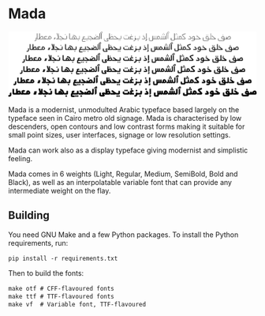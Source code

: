 Mada
====

![Sample](documentation/Mada-Sample.png)

Mada is a modernist, unmodulted Arabic typeface based largely on the typeface
seen in Cairo metro old signage.
Mada is characterised by low descenders, open contours and low contrast forms
making it suitable for small point sizes, user interfaces, signage or low
resolution settings.

Mada can work also as a display typeface giving modernist and simplistic feeling.

Mada comes in 6 weights (Light, Regular, Medium, SemiBold, Bold and Black), as
well as an interpolatable variable font that can provide any intermediate
weight on the flay.

Building
--------

You need GNU Make and a few Python packages. To install the Python
requirements, run:
```shell
pip install -r requirements.txt
```

Then to build the fonts:
```shell
make otf # CFF-flavoured fonts
make ttf # TTF-flavoured fonts
make vf  # Variable font, TTF-flavoured
```
